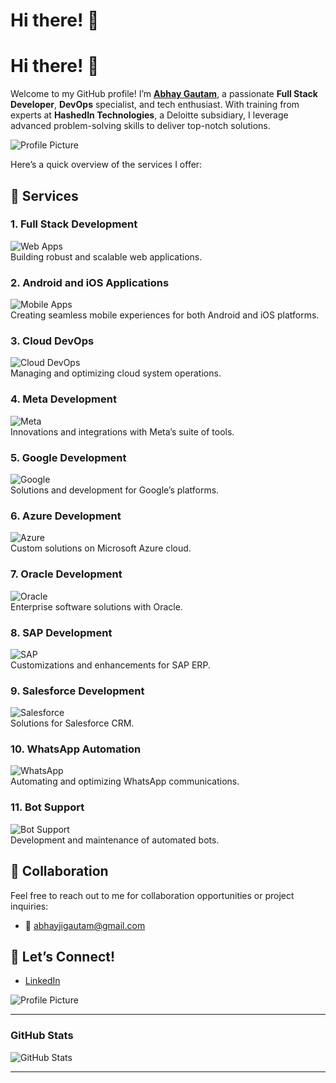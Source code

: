 # Hi there! 👋

# Hi there! 👋

Welcome to my GitHub profile! I’m **[Abhay Gautam](mailto:abhayjigautam@gmail.com)**, a passionate **Full Stack Developer**, **DevOps** specialist, and tech enthusiast. With training from experts at **HashedIn Technologies**, a Deloitte subsidiary, I leverage advanced problem-solving skills to deliver top-notch solutions.

![Profile Picture](https://hashedin.com/wp-content/uploads/2022/11/hashedin-logo.png)

Here’s a quick overview of the services I offer:

## 🚀 Services

### 1. **Full Stack Development** 
![Web Apps](https://img.shields.io/badge/Service-Full_Stack_Development-blue?logo=web&logoColor=white)  
Building robust and scalable web applications.

### 2. **Android and iOS Applications** 
![Mobile Apps](https://img.shields.io/badge/Service-Android_iOS_App_Development-green?logo=android&logoColor=white)  
Creating seamless mobile experiences for both Android and iOS platforms.

### 3. **Cloud DevOps** 
![Cloud DevOps](https://img.shields.io/badge/Service-Cloud_DevOps-orange?logo=cloud&logoColor=white)  
Managing and optimizing cloud system operations.

### 4. **Meta Development** 
![Meta](https://img.shields.io/badge/Service-Meta_Development-purple?logo=facebook&logoColor=white)  
Innovations and integrations with Meta’s suite of tools.

### 5. **Google Development** 
![Google](https://img.shields.io/badge/Service-Google_Development-red?logo=google&logoColor=white)  
Solutions and development for Google’s platforms.

### 6. **Azure Development** 
![Azure](https://img.shields.io/badge/Service-Azure_Development-blue?logo=microsoft-azure&logoColor=white)  
Custom solutions on Microsoft Azure cloud.

### 7. **Oracle Development** 
![Oracle](https://img.shields.io/badge/Service-Oracle_Development-orange?logo=oracle&logoColor=white)  
Enterprise software solutions with Oracle.

### 8. **SAP Development** 
![SAP](https://img.shields.io/badge/Service-SAP_Development-blue?logo=sap&logoColor=white)  
Customizations and enhancements for SAP ERP.

### 9. **Salesforce Development** 
![Salesforce](https://img.shields.io/badge/Service-Salesforce_Development-blue?logo=salesforce&logoColor=white)  
Solutions for Salesforce CRM.

### 10. **WhatsApp Automation** 
![WhatsApp](https://img.shields.io/badge/Service-WhatsApp_Automation-green?logo=whatsapp&logoColor=white)  
Automating and optimizing WhatsApp communications.

### 11. **Bot Support** 
![Bot Support](https://img.shields.io/badge/Service-Bot_Support-yellow?logo=bot&logoColor=white)  
Development and maintenance of automated bots.


## 🤝 Collaboration

Feel free to reach out to me for collaboration opportunities or project inquiries:

- 📧 [abhayjigautam@gmail.com](mailto:abhayjigautam@gmail.com)

## 🌟 Let’s Connect!

- [LinkedIn](https://linkedin.com/in/abhay-be-pu)

![Profile Picture](https://avatars.githubusercontent.com/u/67030039?s=400&u=44d609e6e3a5ef1e796e4310734ceb27db436875&v=4)

---

### **GitHub Stats**

![GitHub Stats](https://github-readme-stats.vercel.app/api?username=agkpup&show_icons=true&hide_title=true&hide=prs&count_private=true&theme=radical)

---


